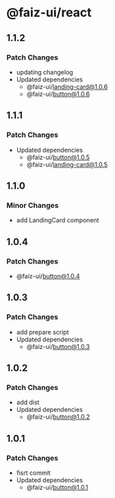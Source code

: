 # @faiz-ui/react

## 1.1.2

### Patch Changes

- updating changelog
- Updated dependencies
  - @faiz-ui/landing-card@1.0.6
  - @faiz-ui/button@1.0.6

## 1.1.1

### Patch Changes

- Updated dependencies
  - @faiz-ui/button@1.0.5
  - @faiz-ui/landing-card@1.0.5

## 1.1.0

### Minor Changes

- add LandingCard component

## 1.0.4

### Patch Changes

- @faiz-ui/button@1.0.4

## 1.0.3

### Patch Changes

- add prepare script
- Updated dependencies
  - @faiz-ui/button@1.0.3

## 1.0.2

### Patch Changes

- add dist
- Updated dependencies
  - @faiz-ui/button@1.0.2

## 1.0.1

### Patch Changes

- fisrt commit
- Updated dependencies
  - @faiz-ui/button@1.0.1
